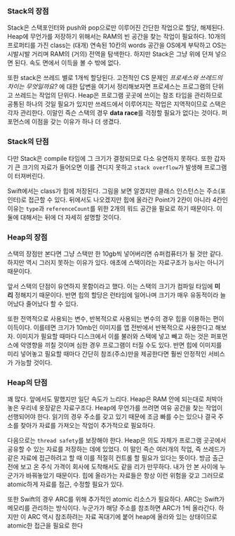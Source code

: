 ### Stack의 장점

Stack은 스택포인터와 push와 pop으로만 이루어진 간단한 작업으로 할당, 해제된다. Heap에 무언가를 저장하기 위해서는 RAM의 빈 공간을 찾는 작업이 필요하다. 10개의 프로퍼티를 가진 class는 (대개) 연속된 10칸의 words 공간을 OS에게 부탁하고 OS는 시발시발 거리며 RAM의 (거의) 전역을 탐색한다. 하지만 Stack은 그냥 위에 던져 넣으면 된다. 속도 면에서 이득을 볼 수 밖에 없다.

또한 stack은 쓰레드 별로 1개씩 할당된다. 고전적인 CS 문제인 *프로세스와 쓰레드의 차이는 무엇일까요?* 에 대한 답변을 여기서 정리해보자면 프로세스는 프로그램의 단위고 쓰레드는 작업의 단위다. Heap은 프로그램 곳곳에 쓰이는 참조 타입을 관리하므로 공통된 하나의 것일 필요가 있지만 쓰레드에서 이루어지는 작업은 지역적이므로 스택은 각자 관리한다. 이말인 즉슨 스택의 경우 **data race**를 걱정할 필요가 없다는 것이다. 퍼포먼스에 이점을 갖는 이유가 하나 더 생겼다.

### Stack의 단점

다만 Stack은 compile 타임에 그 크기가 결정되므로 다소 유연하지 못하다. 또한 갑자기 큰 크기의 자료가 들어오면 이를 견디지 못하고 `stack overflow`가 발생해 프로그램이 터져버린다.

Swift에서는 class가 힙에 저장된다. 그림을 보면 알겠지만 클래스 인스턴스는 주소(포인터)로 접근할 수 있다. 뒤에서도 나오겠지만 힙에 올라간 Point가 2칸이 아니라 4칸인 이유는 `type`과 `referenceCount`를 위한 2개의 워드 공간을 필요로 하기 때문이다. 이 둘에 대해서는 뒤에 더 자세히 설명할 것이다.

### Heap의 장점

스택의 장점만 본다면 그냥 스택만 한 10gb씩 넣어버리면 슈퍼컴퓨터가 될 것만 같다. 하지만 역시 그러지 못하는 이유가 있다. 애초에 스택이라는 자료구조가 능사는 아니기 때문이다.

앞서 스택의 단점이 유연하지 못함이라고 했다. 이는 스택의 크기가 컴파일 타임에 **미리** 정해지기 때문이다. 반면 힙의 할당은 런타임에 일어나며 크기가 매우 유동적이라 늘어났다 줄어났다 할 수 있다.

또한 전역적으로 사용되는 변수, 반복적으로 사용되는 변수의 경우 힙을 이용하는 편이 이득이다. 이를테면 크기가 10mb인 이미지를 앱 전반에서 반복적으로 사용한다고 해보자. 이미지가 필요할 때마다 디스크에서 이를 불러와 스택에 넣고 빼고 하는 것은 퍼포먼스에 악영향을 끼칠 것이며 심한 경우 프로그램이 터질 수도 있다. 반면 힙에 이미지를 미리 넣어놓고 필요할 때마다 간단히 참조(주소)만을 제공한다면 훨씬 안정적인 서비스가 가능할 것이다.

### Heap의 단점

꽤 많다. 앞에서도 말했지만 일단 속도가 느리다. Heap은 RAM 안에 되는대로 처박아 놓은 우리네 옷장같은 자료구조다. Heap에 무언가를 쓰려면 여유 공간을 찾는 작업이 선행되어야 한다. 읽기의 경우 주소를 갖고 있기 때문에 조금 빠를 수는 있으나 결국 주소를 찾아가 자료를 가져오는 작업이 추가적으로 필요하다.

다음으로는 `thread safety`를 보장해야 한다. Heap은 의도 자체가 프로그램 곳곳에서 공유할 수 있는 자료를 저장하는 데에 있었다. 이 말인 즉슨 여러개의 작업, 즉 쓰레드가 같은 자료에 접근하려고 할 때 이를 적절히 컨트롤 할 필요가 있다는 뜻이다. 방금 출근 전에 보고 온 주식 가격이 회사에 도착해서도 같을 리가 만무하다. 내가 안 본 사이에 누군가가 바꿔놓았기 때문이다. 힙에 올라가는 자료들은 항상 이런 위험을 갖고 그러므로 atomic하게 자료를 접근, 수정할 필요가 있다.

또한 Swift의 경우 ARC를 위해 추가적인 atomic 리소스가 필요하다. ARC는 Swift가 메모리를 관리하는 방식이다. 누군가가 해당 주소를 참조하면 ARC가 1씩 올라간다. 하지만 이 ARC 역시 참조하려는 자료 꼭대기에 붙어 heap에 올라와 있는 상태이므로 atomic한 접근을 필요로 한다